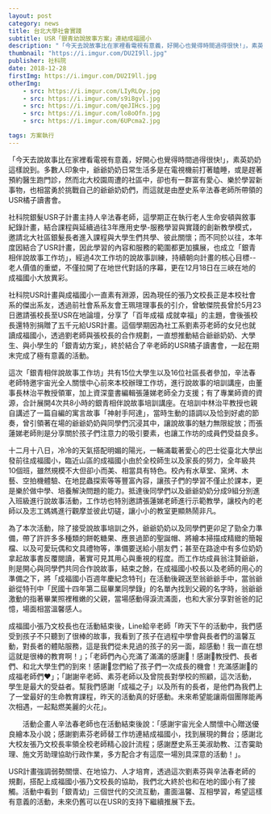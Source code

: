 ```yaml
---
layout: post
category: news
title: 台北大學社會實踐
subtitle: USR「銀青幼說故事方案」連結成福國小
description: "「今天去說故事比在家裡看電視有意義，好開心也覺得時間過得很快!」，素英奶奶這樣說到。多數人印象中，爺爺奶奶日常生活多是在電視機前打著瞌睡，或是趕著預約醫生跑門診，然而北大校園周遭的社區中，卻也有一群富有愛心、樂於學習新事物，也相當勇於挑戰自己的爺爺奶奶們，而這就是由歷史系辛法春老師所帶領的USR橘子讀書會。..."
thumbnail: "https://i.imgur.com/DU2I9ll.jpg"
publisher: 社科院
date: 2018-12-28
firstImg: https://i.imgur.com/DU2I9ll.jpg
otherImg:
    - src: https://i.imgur.com/LIyRLOy.jpg
    - src: https://i.imgur.com/s9i8gvl.jpg
    - src: https://i.imgur.com/qeJIHcs.jpg
    - src: https://i.imgur.com/lo8oOfn.jpg
    - src: https://i.imgur.com/6UPcma2.jpg

tags: 方案執行
---
```


「今天去說故事比在家裡看電視有意義，好開心也覺得時間過得很快!」，素英奶奶這樣說到。多數人印象中，爺爺奶奶日常生活多是在電視機前打著瞌睡，或是趕著預約醫生跑門診，然而北大校園周遭的社區中，卻也有一群富有愛心、樂於學習新事物，也相當勇於挑戰自己的爺爺奶奶們，而這就是由歷史系辛法春老師所帶領的USR橘子讀書會。

社科院銀髮USR子計畫主持人辛法春老師，這學期正在執行老人生命安頓與敘事紀錄計畫，結合課程與延續過往3年應用史學-服務學習與實踐的創新教學模式，邀請北大社區銀髮長者進入課程與大學生們共學、彼此關懷；而不同於以往，本年度因結合了USR計畫，因此學習的內容和服務的範圍都更加擴展，也成立「銀青相伴說故事工作坊」，經過4次工作坊的說故事訓練，持續朝向計畫的核心目標--老人價值的重塑，不僅拉開了在地世代對話的序幕，更在12月18日在三峽在地的成福國小大放異彩。

社科院USR計畫與成福國小一直素有淵源，因為現任的張乃文校長正是本校社會系的傑出系友，透過前社會系系友會王珮瑄理事長的引介，曾敏傑院長曾於5月23日邀請張校長至USR在地論壇，分享了「百年成福 成就幸福」的主題，會後張校長還特別捐贈了五千元給USR計畫。這個學期因為社工系劉素芬老師的女兒也就讀成福國小，透過劉老師與張校長的合作規劃，一直想推動結合爺爺奶奶、大學生、與小學生的「銀青幼方案」，終於結合了辛老師的USR橘子讀書會，一起在期末完成了極有意義的活動。

這次「銀青相伴說故事工作坊」共有15位大學生以及16位社區長者參加，辛法春老師特邀宇宙光全人關懷中心前來本校辦理工作坊，進行說故事的培訓講座，由董事長林治平教授領軍，加上資深童書編輯張蓮娣老師全力支援；有了專業師資的資源，合計展開4次共8小時的銀青相伴說故事培訓講座。在培訓中林治平教授也親自講述了一篇自編的寓言故事「神射手阿達」，當時生動的語調以及恰到好處的節奏，曾引領著在場的爺爺奶奶與同學們沉浸其中，讓說故事的魅力無限綻放；而張蓮娣老師則是分享關於孩子們注意力的吸引要素，也讓工作坊的成員們受益良多。

十二月十八日，冷冷的天氣搭配明媚的陽光，一輛滿載著愛心的巴士從臺北大學出發前往成福國小，臨近山區的成福國小由於全校師生以及家長的努力，全年級共10個班，雖然規模不大但卻小而美、相當具有特色。校內有水草堂、窯烤、木藝、空拍機體驗、在地昆蟲探索等等豐富內容，讓孩子們的學習不僅止於課本，更是樂於做中學、培養解決問題的能力。抵達後同學們以及爺爺奶奶分成9組分別進入班級進行說故事活動，工作坊也特別邀請張蓮娣老師進行示範教學，讓校內的老師以及志工媽媽進行觀摩並彼此切磋，讓小小的教室更顯熱鬧非凡。

為了本次活動，除了接受說故事培訓之外，爺爺奶奶以及同學們更卯足了勁全力準備，帶了許許多多種類的餅乾糖果、應景過節的聖誕帽、將繪本掃描成精緻的簡報檔、以及可愛玩偶和文具禮物等，準備要送給小朋友們；甚至在路途中有多位奶奶拿起故事書反覆閱讀，著實可見其用心與重視的程度。而工作坊成員翁注賢爺爺，則是開心與同學們共同合作說故事，結束之餘，在成福國小校長以及老師的用心的準備之下，將「成福國小百週年慶紀念特刊」在活動後親送至翁爺爺手中，當翁爺爺從特刊中「民國十四年第二屆畢業同學錄」的名單內找到父親的名字時，翁爺爺激動的指著畢業照裡稚嫩的父親，當場感動得淚流滿面，也和大家分享對爸爸的記憶，場面相當溫馨感人。

成福國小張乃文校長也在活動結束後，Line給辛老師「昨天下午的活動中，我們感受到孩子不只聽到了很棒的故事，我看到了孩子在過程中學會與長者們的溫馨互動，對長者的體貼服務，這是我們從未見過的孩子的另一面，超感動！我一直在想這就是很棒的教育啊！」；「老師們內心充滿了滿滿的感謝🙏！感謝🙏教授們、長者們、和北大學生們的到來！感謝🙏您們給了孩子們一次成長的機會！充滿感謝🙏的成福老師們❤」；「謝謝辛老師、素芬老師以及曾院長對學校的照顧，這次活動，學生是最大的受益者。幫我們感謝「成福之子」以及所有的長者，是他們為我們上了一堂最好的生命教育課程，昨天的活動真的好感動。未來希望能讓兩個團隊能再次相遇，一起點燃美麗的火花」。

　　活動企畫人辛法春老師也在活動結束後說：「感謝宇宙光全人關懷中心贈送優良繪本及小說；感謝劉素芬老師替工作坊連結成福國小，找到展現的舞台；感謝北大校友張乃文校長率領全校老師精心設計流程；感謝歷史系王美淑助教、江杏霙助理、施文芳助理協助行政作業，多方配合才有這麼一場別具深意的活動！」。

USR計畫強調弱勢關懷、在地協力、人才培育，透過這次劉素芬與辛法春老師的規劃，搭配上成福國小張乃文校長的協助，我們北大終於也和在地的國小有了接觸。活動中看到「銀青幼」三個世代的交流互動，畫面溫馨、互相學習，希望這樣有意義的活動，未來仍舊可以在USR的支持下繼續推展下去。
